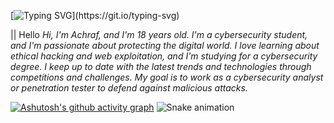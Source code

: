 [![Typing SVG](https://readme-typing-svg.demolab.com?font=Fira+Code&size=35&pause=1000&color=9e4c98&width=435&lines=HELLO+WORLD!)](https://git.io/typing-svg)

|| Hello
*Hi, I'm Achraf, and I'm 18 years old. I'm a cybersecurity student, and I'm passionate about protecting the digital world.*
*I love learning about ethical hacking and web exploitation, and I'm studying for a cybersecurity degree.*
*I keep up to date with the latest trends and technologies through competitions and challenges.*
*My goal is to work as a cybersecurity analyst or penetration tester to defend against malicious attacks.*

[![Ashutosh's github activity graph](https://github-readme-activity-graph.cyclic.app/graph?username=ACHUX21&bg_color=000000&color=9e4c98&line=9e4c98&point=9c9c9c&area=true&hide_border=true)](https://github.com/ashutosh00710/github-readme-activity-graph)
![Snake animation](https://github.com/thepiyushmalhotra/thepiyushmalhotra/blob/output/github-contribution-grid-snake.svg)
